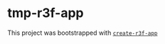 # tmp-r3f-app

This project was bootstrapped with [`create-r3f-app`](https://github.com/utsuboco/create-r3f-app)
